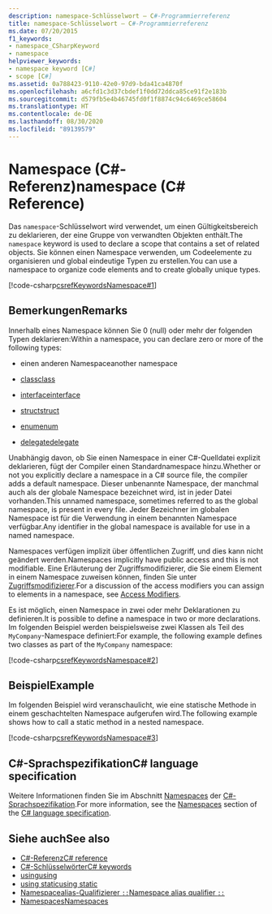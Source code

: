 ```yaml
---
description: namespace-Schlüsselwort – C#-Programmierreferenz
title: namespace-Schlüsselwort – C#-Programmierreferenz
ms.date: 07/20/2015
f1_keywords:
- namespace_CSharpKeyword
- namespace
helpviewer_keywords:
- namespace keyword [C#]
- scope [C#]
ms.assetid: 0a788423-9110-42e0-97d9-bda41ca4870f
ms.openlocfilehash: a6cfd1c3d37cbdef1f0dd72ddca85ce91f2e183b
ms.sourcegitcommit: d579fb5e4b46745fd0f1f8874c94c6469ce58604
ms.translationtype: HT
ms.contentlocale: de-DE
ms.lasthandoff: 08/30/2020
ms.locfileid: "89139579"
---
```

# <a name="namespace-c-reference"></a><span data-ttu-id="fe6d3-103">Namespace (C#-Referenz)</span><span class="sxs-lookup"><span data-stu-id="fe6d3-103">namespace (C# Reference)</span></span>

<span data-ttu-id="fe6d3-104">Das `namespace`-Schlüsselwort wird verwendet, um einen Gültigkeitsbereich zu deklarieren, der eine Gruppe von verwandten Objekten enthält.</span><span class="sxs-lookup"><span data-stu-id="fe6d3-104">The `namespace` keyword is used to declare a scope that contains a set of related objects.</span></span> <span data-ttu-id="fe6d3-105">Sie können einen Namespace verwenden, um Codeelemente zu organisieren und global eindeutige Typen zu erstellen.</span><span class="sxs-lookup"><span data-stu-id="fe6d3-105">You can use a namespace to organize code elements and to create globally unique types.</span></span>

[!code-csharp[csrefKeywordsNamespace#1](~/samples/snippets/csharp/VS_Snippets_VBCSharp/csrefKeywordsNamespace/CS/csrefKeywordsNamespace.cs#1)]

## <a name="remarks"></a><span data-ttu-id="fe6d3-106">Bemerkungen</span><span class="sxs-lookup"><span data-stu-id="fe6d3-106">Remarks</span></span>

<span data-ttu-id="fe6d3-107">Innerhalb eines Namespace können Sie 0 (null) oder mehr der folgenden Typen deklarieren:</span><span class="sxs-lookup"><span data-stu-id="fe6d3-107">Within a namespace, you can declare zero or more of the following types:</span></span>

- <span data-ttu-id="fe6d3-108">einen anderen Namespace</span><span class="sxs-lookup"><span data-stu-id="fe6d3-108">another namespace</span></span>

- [<span data-ttu-id="fe6d3-109">class</span><span class="sxs-lookup"><span data-stu-id="fe6d3-109">class</span></span>](class.md)

- [<span data-ttu-id="fe6d3-110">interface</span><span class="sxs-lookup"><span data-stu-id="fe6d3-110">interface</span></span>](interface.md)

- [<span data-ttu-id="fe6d3-111">struct</span><span class="sxs-lookup"><span data-stu-id="fe6d3-111">struct</span></span>](../builtin-types/struct.md)

- [<span data-ttu-id="fe6d3-112">enum</span><span class="sxs-lookup"><span data-stu-id="fe6d3-112">enum</span></span>](../builtin-types/enum.md)

- [<span data-ttu-id="fe6d3-113">delegate</span><span class="sxs-lookup"><span data-stu-id="fe6d3-113">delegate</span></span>](../builtin-types/reference-types.md#the-delegate-type)

<span data-ttu-id="fe6d3-114">Unabhängig davon, ob Sie einen Namespace in einer C#-Quelldatei explizit deklarieren, fügt der Compiler einen Standardnamespace hinzu.</span><span class="sxs-lookup"><span data-stu-id="fe6d3-114">Whether or not you explicitly declare a namespace in a C# source file, the compiler adds a default namespace.</span></span> <span data-ttu-id="fe6d3-115">Dieser unbenannte Namespace, der manchmal auch als der globale Namespace bezeichnet wird, ist in jeder Datei vorhanden.</span><span class="sxs-lookup"><span data-stu-id="fe6d3-115">This unnamed namespace, sometimes referred to as the global namespace, is present in every file.</span></span> <span data-ttu-id="fe6d3-116">Jeder Bezeichner im globalen Namespace ist für die Verwendung in einem benannten Namespace verfügbar.</span><span class="sxs-lookup"><span data-stu-id="fe6d3-116">Any identifier in the global namespace is available for use in a named namespace.</span></span>

<span data-ttu-id="fe6d3-117">Namespaces verfügen implizit über öffentlichen Zugriff, und dies kann nicht geändert werden.</span><span class="sxs-lookup"><span data-stu-id="fe6d3-117">Namespaces implicitly have public access and this is not modifiable.</span></span> <span data-ttu-id="fe6d3-118">Eine Erläuterung der Zugriffsmodifizierer, die Sie einem Element in einem Namespace zuweisen können, finden Sie unter [Zugriffsmodifizierer](access-modifiers.md).</span><span class="sxs-lookup"><span data-stu-id="fe6d3-118">For a discussion of the access modifiers you can assign to elements in a namespace, see [Access Modifiers](access-modifiers.md).</span></span>

<span data-ttu-id="fe6d3-119">Es ist möglich, einen Namespace in zwei oder mehr Deklarationen zu definieren.</span><span class="sxs-lookup"><span data-stu-id="fe6d3-119">It is possible to define a namespace in two or more declarations.</span></span> <span data-ttu-id="fe6d3-120">Im folgenden Beispiel werden beispielsweise zwei Klassen als Teil des `MyCompany`-Namespace definiert:</span><span class="sxs-lookup"><span data-stu-id="fe6d3-120">For example, the following example defines two classes as part of the `MyCompany` namespace:</span></span>

[!code-csharp[csrefKeywordsNamespace#2](~/samples/snippets/csharp/VS_Snippets_VBCSharp/csrefKeywordsNamespace/CS/csrefKeywordsNamespace.cs#2)]

## <a name="example"></a><span data-ttu-id="fe6d3-121">Beispiel</span><span class="sxs-lookup"><span data-stu-id="fe6d3-121">Example</span></span>

<span data-ttu-id="fe6d3-122">Im folgenden Beispiel wird veranschaulicht, wie eine statische Methode in einem geschachtelten Namespace aufgerufen wird.</span><span class="sxs-lookup"><span data-stu-id="fe6d3-122">The following example shows how to call a static method in a nested namespace.</span></span>

[!code-csharp[csrefKeywordsNamespace#3](~/samples/snippets/csharp/VS_Snippets_VBCSharp/csrefKeywordsNamespace/CS/csrefKeywordsNamespace.cs#3)]

## <a name="c-language-specification"></a><span data-ttu-id="fe6d3-123">C#-Sprachspezifikation</span><span class="sxs-lookup"><span data-stu-id="fe6d3-123">C# language specification</span></span>

<span data-ttu-id="fe6d3-124">Weitere Informationen finden Sie im Abschnitt [Namespaces](~/_csharplang/spec/namespaces.md) der [C#-Sprachspezifikation](~/_csharplang/spec/introduction.md).</span><span class="sxs-lookup"><span data-stu-id="fe6d3-124">For more information, see the [Namespaces](~/_csharplang/spec/namespaces.md) section of the [C# language specification](~/_csharplang/spec/introduction.md).</span></span>

## <a name="see-also"></a><span data-ttu-id="fe6d3-125">Siehe auch</span><span class="sxs-lookup"><span data-stu-id="fe6d3-125">See also</span></span>

- [<span data-ttu-id="fe6d3-126">C#-Referenz</span><span class="sxs-lookup"><span data-stu-id="fe6d3-126">C# reference</span></span>](../index.md)
- [<span data-ttu-id="fe6d3-127">C#-Schlüsselwörter</span><span class="sxs-lookup"><span data-stu-id="fe6d3-127">C# keywords</span></span>](index.md)
- [<span data-ttu-id="fe6d3-128">using</span><span class="sxs-lookup"><span data-stu-id="fe6d3-128">using</span></span>](using-directive.md)
- [<span data-ttu-id="fe6d3-129">using static</span><span class="sxs-lookup"><span data-stu-id="fe6d3-129">using static</span></span>](using-static.md)
- [<span data-ttu-id="fe6d3-130">Namespacealias-Qualifizierer `::`</span><span class="sxs-lookup"><span data-stu-id="fe6d3-130">Namespace alias qualifier `::`</span></span>](../operators/namespace-alias-qualifier.md)
- [<span data-ttu-id="fe6d3-131">Namespaces</span><span class="sxs-lookup"><span data-stu-id="fe6d3-131">Namespaces</span></span>](../../programming-guide/namespaces/index.md)
